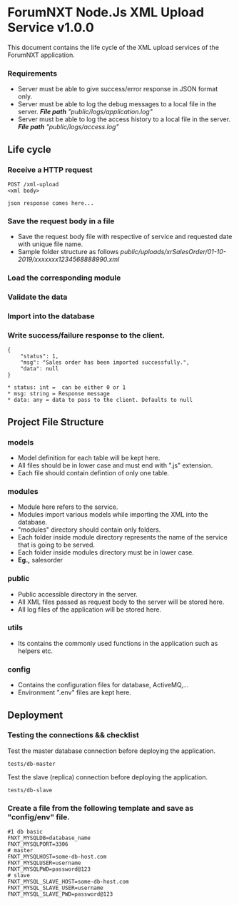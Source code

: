 # ForumNXT Node.Js XML Upload Service v1.0.0

This document contains the life cycle of the XML upload services of the ForumNXT application.

### Requirements

 - Server must be able to give success/error response in JSON format only.
 - Server must be able to log the debug messages to a local file in the server. ***File path** "public/logs/application.log"*
 - Server must be able to log the access history to a local file in the server. ***File path** "public/logs/access.log"*

## Life cycle

### Receive a HTTP request

    POST /xml-upload
    <xml body>
    
    json response comes here...

### Save the request body in a file
- Save the request body file with respective of service and requested date with unique file name.
- Sample  folder structure as follows *public/uploads/xrSalesOrder/01-10-2019/xxxxxxx1234568888990.xml*

### Load the corresponding module

### Validate the data

### Import into the database

### Write success/failure response to the client.

    {
        "status": 1,
        "msg": "Sales order has been imported successfully.",
        "data": null
    }
    
    * status: int =  can be either 0 or 1
    * msg: string = Response message
    * data: any = data to pass to the client. Defaults to null

## Project File Structure

### models

 - Model definition for each table will be kept here.
 - All files should be in lower case and must end with ".js" extension.
 - Each file should contain defintion of only one table.

### modules

 - Module here refers to the service.
 - Modules import various models while importing the XML into the database.
 - "modules" directory should contain only folders. 
 - Each folder inside module directory represents the name of the service that is going to be served.
 - Each folder inside modules directory must be in lower case.
  - **Eg.,** salesorder

### public

 - Public accessible directory in the server.
 - All XML files passed as request body to the server will be stored here.
 - All log files of the application will be stored here.

### utils
- Its contains the commonly used functions in the application such as helpers etc.

### config

 - Contains the configuration files for database, ActiveMQ,...
 - Environment ".env" files are kept here.

## Deployment

### Testing the connections && checklist

  Test the master database connection before deploying the application.

    tests/db-master
  
  Test the slave (replica) connection before deploying the application.
  
    tests/db-slave

### Create a file from the following template and save as "config/env" file.

    #1 db basic
    FNXT_MYSQLDB=database_name
    FNXT_MYSQLPORT=3306
    # master
    FNXT_MYSQLHOST=some-db-host.com
    FNXT_MYSQLUSER=username
    FNXT_MYSQLPWD=password@123
    # slave
    FNXT_MYSQL_SLAVE_HOST=some-db-host.com
    FNXT_MYSQL_SLAVE_USER=username
    FNXT_MYSQL_SLAVE_PWD=password@123

